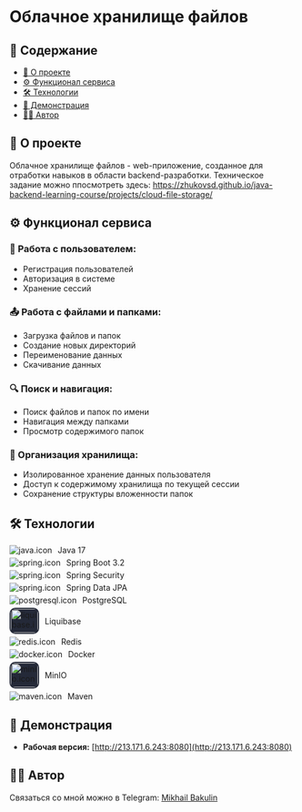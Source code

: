 # Облачное хранилище файлов

## 📑 Содержание

- [📝 О проекте](#о-проекте)
- [⚙️ Функционал сервиса](#функционал-сервиса)
- [🛠️ Технологии](#технологии)
- [🚀 Демонстрация](#демонстрация)
- [👨‍💻 Автор](#автор)


## 📝 О проекте

Облачное хранилище файлов - web-приложение, созданное для отработки навыков в области backend-разработки.
Техническое задание можно ппосмотреть здесь: https://zhukovsd.github.io/java-backend-learning-course/projects/cloud-file-storage/


## ⚙️ Функционал сервиса

### 👤 Работа с пользователем:

- Регистрация пользователей
- Авторизация в системе
- Хранение сессий

### 📤 Работа с файлами и папками:

- Загрузка файлов и папок
- Создание новых директорий
- Переименование данных
- Скачивание данных

### 🔍 Поиск и навигация:

- Поиск файлов и папок по имени
- Навигация между папками
- Просмотр содержимого папок


### 💾 Организация хранилища:

- Изолированное хранение данных пользователя
- Доступ к содержимому хранилища по текущей сессии
- Сохранение структуры вложенности папок

## 🛠️ Технологии


  <div style="display: flex; align-items: center; gap: 10px; margin-bottom: 5px;">
  <img alt="java.icon" src="https://skillicons.dev/icons?i=java"/>
  <span>Java 17</span>
</div>
<div style="display: flex; align-items: center; gap: 10px; margin-bottom: 5px;">
    <img alt="spring.icon" src="https://skillicons.dev/icons?i=spring"/>
    Spring Boot 3.2
</div>
<div style="display: flex; align-items: center; gap: 10px; margin-bottom: 5px;">
  <img alt="spring.icon" src="https://skillicons.dev/icons?i=spring"/>
  Spring Security
</div>
<div style="display: flex; align-items: center; gap: 10px; margin-bottom: 5px;">
  <img alt="spring.icon" src="https://skillicons.dev/icons?i=spring"/>
  Spring Data JPA
</div>
  <div style="display: flex; align-items: center; gap: 10px; margin-bottom: 5px;">
    <img alt="postgresql.icon" src="https://skillicons.dev/icons?i=postgres"/>
    PostgreSQL
  </div>
<div style="display: flex; align-items: center; gap: 10px; margin-bottom: 5px;">
  <img alt="liquibase.icon" src="https://icon.icepanel.io/Technology/svg/Liquibase.svg" 
    width="48" height="42" style="background-color: #242938; border-radius: 10px; padding: 2px;"/>
  Liquibase
</div>
  <div style="display: flex; align-items: center; gap: 10px; margin-bottom: 5px;">
    <img alt="redis.icon" src="https://skillicons.dev/icons?i=redis"/>
    Redis
  </div>
  <div style="display: flex; align-items: center; gap: 10px; margin-bottom: 5px;">
    <img alt="docker.icon" src="https://skillicons.dev/icons?i=docker"/>
    Docker
  </div>
<div style="display: flex; align-items: center; gap: 10px; margin-bottom: 5px;">
  <img alt="minio.icon" src="https://www.vectorlogo.zone/logos/minioio/minioio-icon.svg" 
    width="48" height="43" style="background-color: #242938; border-radius: 10px; padding: 2px;"/>
  MinIO
</div>
<div style="display: flex; align-items: center; gap: 10px; margin-bottom: 5px;">
    <img alt="maven.icon" src="https://skillicons.dev/icons?i=maven"/>
    Maven
  </div>


## 🚀 Демонстрация

- **Рабочая версия:** [http://213.171.6.243:8080](http://213.171.6.243:8080)

## 👨‍💻 Автор

Связаться со мной можно в Telegram: [Mikhail Bakulin](https://t.me/MikhailBakulin)
